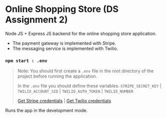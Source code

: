 # Online Shopping Store (DS Assignment 2)

Node JS + Express JS backend for the online shopping store application.

- The payment gateway is implemented with Stripe.
- The messaging service is implemented with Twilio.

### `npm start : .env`

> Note: You should first create a `.env` file in the root directory of the project before running the application. 
> 
> In the `.env` file you should define these variables. `STRIPE_SECRET_KEY` | `TWILIO_ACCOUNT_SID` | `TWILIO_AUTH_TOKEN` | `TWILIO_NUMBER`
>
> [Get Stripe credentials](https://stripe.com/login) | [Get Twilio credentials](https://www.twilio.com/login)

Runs the app in the development mode.